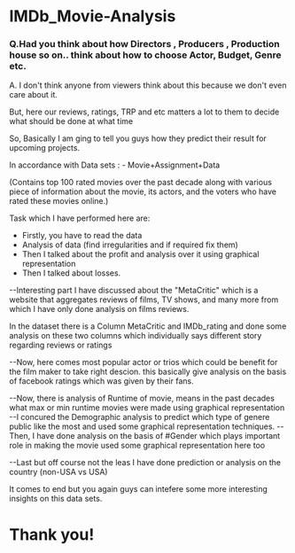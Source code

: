 # IMDb_Movie-Analysis

### Q.Had you think about how Directors , Producers , Production house so on.. think about how to choose Actor, Budget, Genre etc. 

A. I don't think anyone from viewers think about this because we don't even care about it. 

But, here our reviews, ratings, TRP and etc matters a lot to them to decide what should be done at what time

 So, Basically I am ging to tell you guys how they predict their result for upcoming projects.

In accordance with Data sets :
    - Movie+Assignment+Data 
    
(Contains top 100 rated movies over the past decade along with various piece of information about the movie, its actors, and the voters who have rated these movies online.)

Task which I have performed here are:

  - Firstly, you have to read the data
  - Analysis of data (find irregularities and if required fix them)
  - Then I talked about the profit and analysis over it using graphical representation
  - Then I talked about losses.
 
 --Interesting part I have discussed about the "MetaCritic" which is a website that aggregates reviews of films, TV shows, and many more from which I have only done analysis
 on films reviews.
 
 In the dataset there is a Column MetaCritic and IMDb_rating and done some analysis on these two columns which individually says different story regarding reviews or ratings
 
 --Now, here comes most popular actor or trios which could be benefit for the film maker to take right descion.
 this basically give analysis on the basis of facebook ratings which was given by their fans.
 
 --Now, there is analysis of Runtime of movie, means in the past decades what max or min runtime movies were made using graphical representation
 --I concured the Demographic analysis to predict which type of genere public like the most and used some graphical representation techniques.
 --Then, I have done analysis on the basis of #Gender which plays important role in making the movie
 used some graphical representation here too
 
 --Last but off course not the leas I have done prediction or analysis on the country (non-USA vs USA)
 
  It comes to end but you again guys can intefere some more interesting insights on this data sets. 
 
 # Thank you!

